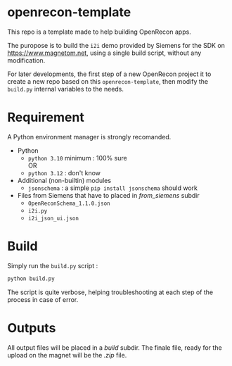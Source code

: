 # openrecon-template

This repo is a template made to help building OpenRecon apps.

The puropose is to build the `i2i` demo provided by Siemens for the SDK on https://www.magnetom.net, using a single build script, without any modification.

For later developments, the first step of a new OpenRecon project it to create a new repo based on this `openrecon-template`, then modify the `build.py` internal variables to the needs.


# Requirement

 A Python environment manager is strongly recomanded.

- Python
    - `python 3.10` minimum : 100% sure  
    OR
    - `python 3.12` : don't know
- Additional (non-builtin) modules
    - `jsonschema` : a simple `pip install jsonschema` should work
- Files from Siemens that have to placed in _from_siemens_ subdir
    - `OpenReconSchema_1.1.0.json`
    - `i2i.py`
    - `i2i_json_ui.json`


# Build
Simply run the `build.py` script :
```bash
python build.py
```
The script is quite verbose, helping troubleshooting at each step of the process in case of error.


# Outputs
All output files will be placed in a _build_ subdir.
The finale file, ready for the upload on the magnet will be the _.zip_ file.

